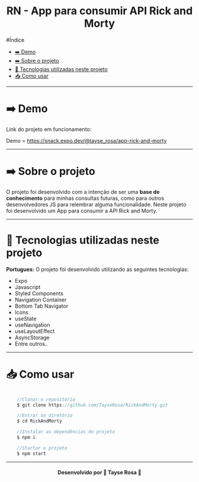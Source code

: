 <h1 align="center"> RN - App para consumir API Rick and Morty </h1>

#Índice
- [➡️ Demo](#️-demo)
- [➡️ Sobre o projeto](#️-sobre-o-projeto)
- [🚀 Tecnologias utilizadas neste projeto](#-tecnologias-utilizadas-neste-projeto)
- [📥 Como usar](#-como-usar)

---

# ➡️ Demo
Link do projeto em funcionamento: 

Demo = https://snack.expo.dev/@tayse_rosa/app-rick-and-morty

---

# ➡️ Sobre o projeto
O projeto foi desenvolvido com a intenção de ser uma **base de conhecimento** para minhas consultas futuras, como para outros desenvolvedores JS para relembrar alguma funcionalidade.
Neste projeto foi desenvolvido um App para consumir a API Rick and Morty.

---

# 🚀 Tecnologias utilizadas neste projeto
<b>Portugues:</b>
O projeto foi desenvolvido utilizando as seguintes tecnologias:

- Expo
- Javascript
- Styled Components
- Navigation Container
- Bottom Tab Navigator
- Icons
- useState
- useNavigation
- useLayoutEffect
- AsyncStorage
- Entre outros..

---

# 📥 Como usar
```js

    //Clonar o repositório
    $ git clone https://github.com/TayseRosa/RickAndMorty.git

    //Entrar no diretório
    $ cd RickAndMorty

    //Instalar as dependências do projeto
    $ npm i

    //Startar o projeto
    $ npm start

``` 

---
<h4 align="center"> Desenvolvido por 🚀 Tayse Rosa 🌸 </h4>